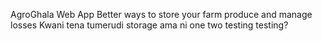 AgroGhala Web App 
Better ways to store your farm produce and manage losses
Kwani tena tumerudi storage ama ni one two testing testing?
